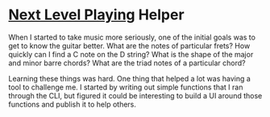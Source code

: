 # [Next Level Playing][1] Helper

When I started to take music more seriously, one of the initial goals was to
get to know the guitar better. What are the notes of particular frets? How
quickly can I find a C note on the D string? What is the shape of the major
and minor barre chords? What are the triad notes of a particular chord?

Learning these things was hard. One thing that helped a lot was having a tool to
challenge me. I started by writing out simple functions that I ran through the
CLI, but figured it could be interesting to build a UI around those functions
and publish it to help others.

[1]: https://learnpracticeplay.com/next-level-signup/